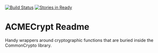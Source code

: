 [![Build Status](https://travis-ci.org/acmethunder/ACMECrypt.svg?branch=master)](https://travis-ci.org/acmethunder/ACMECrypt)
[![Stories in Ready](https://badge.waffle.io/acmethunder/acmecrypt.png?label=ready&title=Ready)](http://waffle.io/acmethunder/acmecrypt)

# ACMECrypt Readme

Handy wrappers around cryptographic functions that are buried inside the CommonCrypto library.
